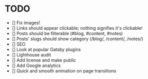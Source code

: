 # TODO

- [] Fix images!
- [] Links should appear clickable; nothing signifies it's clickable!
- [] Posts should be filterable (#blog, #content, #notes)
- [] Posts' slugs should show category (/blog/, /content/, /notes/)
- [] SEO
- [] Look at popular Gatsby plugins
- [] Lighthouse audit
- [] Add license and make public
- [] Add Google analytics
- [] Quick and smooth animation on page transitions
